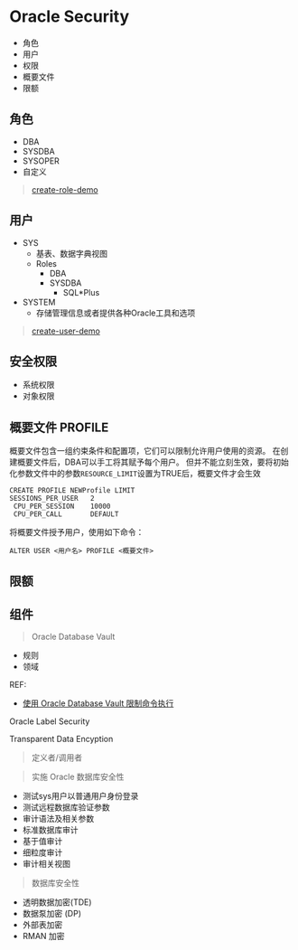 # Oracle Security

- 角色
- 用户
- 权限
- 概要文件
- 限额

## 角色

- DBA
- SYSDBA
- SYSOPER
- 自定义

> [create-role-demo](../sql_demo/mgmt/create_role.sql)

## 用户

- SYS
  - 基表、数据字典视图
  - Roles
    - DBA
    - SYSDBA
      - SQL*Plus
- SYSTEM
  - 存储管理信息或者提供各种Oracle工具和选项

> [create-user-demo](../sql_demo/mgmt/create_user.sql)

## 安全权限

- 系统权限
- 对象权限

## 概要文件 PROFILE

概要文件包含一组约束条件和配置项，它们可以限制允许用户使用的资源。
在创建概要文件后，DBA可以手工将其赋予每个用户。
但并不能立刻生效，要将初始化参数文件中的参数```RESOURCE_LIMIT```设置为TRUE后，概要文件才会生效

```oracle
CREATE PROFILE NEWProfile LIMIT
SESSIONS_PER_USER 	2
 CPU_PER_SESSION	10000
 CPU_PER_CALL		DEFAULT
```

将概要文件授予用户，使用如下命令：
```oracle
ALTER USER <用户名> PROFILE <概要文件>
```

## 限额



## 组件

> Oracle Database Vault

- 规则
- 领域

REF:

- [使用 Oracle Database Vault 限制命令执行](http://www.oracle.com/technetwork/cn/tutorials/datavault2-094383-zhs.html)


Oracle Label Security

Transparent Data Encyption




> 定义者/调用者



> 实施 Oracle 数据库安全性

- 测试sys用户以普通用户身份登录
- 测试远程数据库验证参数
- 审计语法及相关参数
- 标准数据库审计
- 基于值审计
- 细粒度审计
- 审计相关视图


> 数据库安全性

- 透明数据加密(TDE)
- 数据泵加密 (DP)
- 外部表加密
- RMAN 加密

